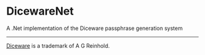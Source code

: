 # DicewareNet
A .Net implementation of the Diceware passphrase generation system

- - -

[Diceware](http://world.std.com/~reinhold/diceware.html) is a trademark of A G Reinhold.
